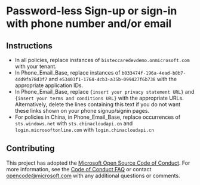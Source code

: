 # Password-less Sign-up or sign-in with phone number and/or email

## Instructions
* In all policies, replace instances of ```bisteccaredevdemo.onmicrosoft.com``` with your tenant.
* In Phone_Email_Base, replace instances of ```b033474f-196a-4ead-b0b7-4dd9fa78d3f7``` and ```e53403f1-1764-4cb3-a35b-099427f6b738``` with the appropriate application IDs.
* In Phone_Email_Base, replace ```{insert your privacy statement URL}``` and ```{insert your terms and conditions URL}``` with the appropriate URLs. Alternatively, delete the lines containing this text if you do not want these links shown on your phone signup/signin pages.
* For policies in China, in Phone_Email_Base, replace occurrences of ```sts.windows.net``` with ```sts.chinacloudapi.cn``` and ```login.microsoftonline.com``` with ```login.chinacloudapi.cn```

## Contributing

This project has adopted the [Microsoft Open Source Code of Conduct](https://opensource.microsoft.com/codeofconduct/). For more information, see the [Code of Conduct FAQ](https://opensource.microsoft.com/codeofconduct/faq/) or contact [opencode@microsoft.com](mailto:opencode@microsoft.com) with any additional questions or comments.

